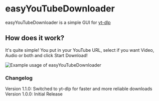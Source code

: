 # easyYouTubeDownloader
easyYouTubeDownloader is a simple GUI for [yt-dlp](https://github.com/yt-dlp/yt-dlp)

## How does it work?
It's quite simple! You put in your YouTube URL, select if you want Video, Audio or both and click Start Download!

![Example usage of easyYouTubeDownloader](https://cdn.discordapp.com/attachments/316239186736971776/947093167369486367/imgurupload.gif)

### Changelog
Version 1.1.0: Switched to yt-dlp for faster and more reliable downloads
Version 1.0.0: Initial Release
